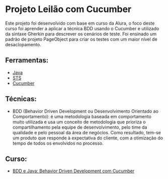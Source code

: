 # Projeto Leilão com Cucumber
Este projeto foi desenvolvido com base em curso da Alura, o foco deste curso foi aprender a aplicar a técnica BDD usando o Cucumber e utilizado da sintaxe Gherkin para descrever os cenários de teste. Foi ensinado um padrão de projeto PageObject para criar os testes com um maior nível de desaclopamento.

## Ferramentas: 
- [Java](https://www.java.com/pt-BR/)
- [STS](https://spring.io/tools)
- [Cucumber](https://cucumber.io/)

## Técnicas:
- BDD (Behavior Driven Development ou Desenvolvimento Orientado ao Comportamento): é uma metodologia baseada em comportamento muito utilizada e usa um conceito de metodologia que prioriza o compartilhamento pela equipe de desenvolvimento, pelo time da qualidade e pelo pessoal da área de negócios. Como resultado, tem-se um produto que responde à expectativa do cliente, com a otimização do tempo de todos os envolvidos no processo.

## Curso:
- [BDD e Java: Behavior Driven Development com Cucumber](https://cursos.alura.com.br/course/bdd-cucumber-java)
